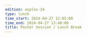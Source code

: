 ```yaml
---
edition: asplos-24
type: lunch
time_start: 2024-04-27 12:05:00
time_end: 2024-04-27 13:40:00
title: Poster Session / Lunch Break
---
```

  

 
